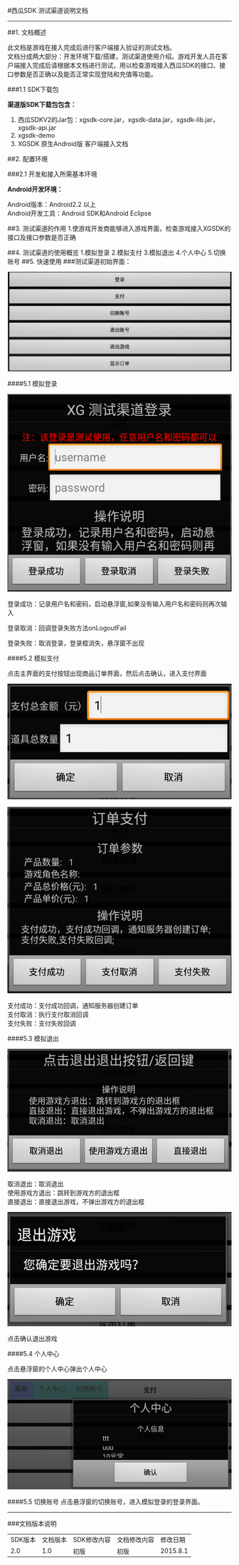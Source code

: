 #西瓜SDK 测试渠道说明文档

****


<div id="category" style="display:none"></div>


##1. 文档概述

此文档是游戏在接入完成后进行客户端接入验证的测试文档。</br>
文档分成两大部分：开发环境下载/搭建，测试渠道使用介绍。游戏开发人员在客户端接入完成后请根据本文档进行测试，用以检查游戏接入西瓜SDK的接口、接口参数是否正确以及能否正常实现登陆和充值等功能。

###1.1 SDK下载包

**渠道版SDK下载包包含：<br />**
1. 西瓜SDKV2的Jar包：xgsdk-core.jar，xgsdk-data.jar，xgsdk-lib.jar，xgsdk-api.jar<br />
2. xgsdk-demo<br />
3. XGSDK 原生Android版 客户端接入文档<br />


##2. 配置环境

###2.1 开发和接入所需基本环境

**Android开发环境：<br />**

Android版本：Android2.2 以上<br />
Android开发工具：Android SDK和Android Eclipse<br />


##3. 测试渠道的作用
	1.使游戏开发商能够进入游戏界面，检查游戏接入XGSDK的接口及接口参数是否正确

##4. 测试渠道的使用概览
	1.模拟登录
	2.模拟支付
	3.模拟退出
	4.个人中心
	5.切换账号
##5. 快速使用
###测试渠道初始界面：


<img src='img/testChannel_main.png'></br>

####5.1 模拟登录

<img src='img/testChannel_login.png'></br>


登录成功：记录用户名和密码，启动悬浮窗,如果没有输入用户名和密码则再次输入
<br />

登录取消：回调登录失败方法onLogoutFail
<br />

登录失败：取消登录，登录框消失，悬浮窗不出现


####5.2 模拟支付

点击主界面的支付按钮出现商品订单界面，然后点击确认，进入支付界面



<img src='img/testChannel_order.png'><p>
<img src='img/testChannel_pay.png'>

支付成功：支付成功回调，通知服务器创建订单
<br />
支付取消：执行支付取消回调
<br />
支付失败：支付失败回调


####5.3 模拟退出

<img src='img/testChannel_exit.png'>

取消退出：取消退出
<br />
使用游戏方退出：跳转到游戏方的退出框
<br />
直接退出：直接退出游戏，不弹出游戏方的退出框



<img src='img/testChannel_useGameExitDialog.png' />


点击确认退出游戏

####5.4 个人中心

点击悬浮窗的个人中心弹出个人中心

<img src='img/testChannel_userCenter.png' >


####5.5 切换账号
点击悬浮窗的切换账号，进入模拟登录的登录界面。

****

###文档版本说明
<table>
<tr>
<td>SDK版本</td><td>文档版本</td> <td>SDK修改内容</td> <td>文档修改内容</td> <td>修改日期</td>  
</tr>
<tr>
<td>2.0 </td><td>1.0</td> <td>初版</td> <td>初版</td> <td>2015.8.1</td>
</tr>
</table>
